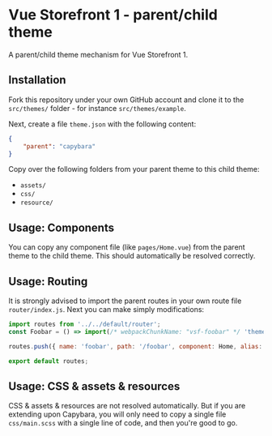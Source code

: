 # Vue Storefront 1 - parent/child theme
A parent/child theme mechanism for Vue Storefront 1.

## Installation
Fork this repository under your own GitHub account and clone it to the `src/themes/` folder - for instance `src/themes/example`.

Next, create a file `theme.json` with the following content:

```json
{
    "parent": "capybara"
}
```

Copy over the following folders from your parent theme to this child theme:
- `assets/`
- `css/`
- `resource/`

## Usage: Components
You can copy any component file (like `pages/Home.vue`) from the parent theme to the child theme. This should automatically be resolved correctly.

## Usage: Routing
It is strongly advised to import the parent routes in your own route file `router/index.js`. Next you can make simply modifications:

```js
import routes from '../../default/router';
const Foobar = () => import(/* webpackChunkName: "vsf-foobar" */ 'theme/pages/Foobar.vue')

routes.push({ name: 'foobar', path: '/foobar', component: Home, alias: '/foobar.html' });

export default routes;
```

## Usage: CSS & assets & resources
CSS & assets & resources are not resolved automatically. But if you are extending upon Capybara, you will only need to copy a single file `css/main.scss` with a single line of code, and then you're good to go.